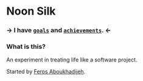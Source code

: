 # Noon Silk

### → I have [`goals`](https://github.com/silky/Life/issues?state=open) and [`achievements`](https://github.com/silky/Life/issues?state=closed). ←

### What is this?

An experiment in treating life like a software project.

Started by [Feros Aboukhadijeh](https://github/com/feross/Life).
